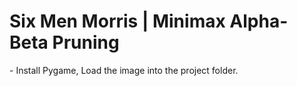 <h1> Six Men Morris | Minimax Alpha-Beta Pruning</h1>
- Install Pygame, Load the image into the project folder.
